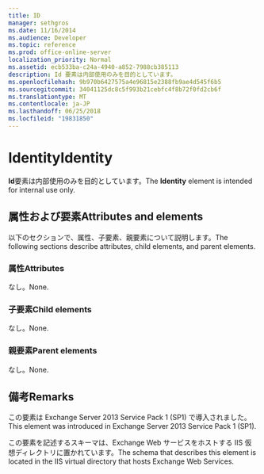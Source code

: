 ```yaml
---
title: ID
manager: sethgros
ms.date: 11/16/2014
ms.audience: Developer
ms.topic: reference
ms.prod: office-online-server
localization_priority: Normal
ms.assetid: ecb533ba-c24a-4940-a852-7988cb385113
description: Id 要素は内部使用のみを目的としています。
ms.openlocfilehash: 9b970b6427575a4e96815e2388fb9ae4d545f6b5
ms.sourcegitcommit: 34041125dc8c5f993b21cebfc4f8b72f0fd2cb6f
ms.translationtype: MT
ms.contentlocale: ja-JP
ms.lasthandoff: 06/25/2018
ms.locfileid: "19831850"
---
```

# <a name="identity"></a><span data-ttu-id="7aa34-103">Identity</span><span class="sxs-lookup"><span data-stu-id="7aa34-103">Identity</span></span>

<span data-ttu-id="7aa34-104">**Id**要素は内部使用のみを目的としています。</span><span class="sxs-lookup"><span data-stu-id="7aa34-104">The **Identity** element is intended for internal use only.</span></span> 

## <a name="attributes-and-elements"></a><span data-ttu-id="7aa34-105">属性および要素</span><span class="sxs-lookup"><span data-stu-id="7aa34-105">Attributes and elements</span></span>

<span data-ttu-id="7aa34-106">以下のセクションで、属性、子要素、親要素について説明します。</span><span class="sxs-lookup"><span data-stu-id="7aa34-106">The following sections describe attributes, child elements, and parent elements.</span></span>
  
### <a name="attributes"></a><span data-ttu-id="7aa34-107">属性</span><span class="sxs-lookup"><span data-stu-id="7aa34-107">Attributes</span></span>

<span data-ttu-id="7aa34-108">なし。</span><span class="sxs-lookup"><span data-stu-id="7aa34-108">None.</span></span>
  
### <a name="child-elements"></a><span data-ttu-id="7aa34-109">子要素</span><span class="sxs-lookup"><span data-stu-id="7aa34-109">Child elements</span></span>

<span data-ttu-id="7aa34-110">なし。</span><span class="sxs-lookup"><span data-stu-id="7aa34-110">None.</span></span>
  
### <a name="parent-elements"></a><span data-ttu-id="7aa34-111">親要素</span><span class="sxs-lookup"><span data-stu-id="7aa34-111">Parent elements</span></span>

<span data-ttu-id="7aa34-112">なし。</span><span class="sxs-lookup"><span data-stu-id="7aa34-112">None.</span></span>
  
## <a name="remarks"></a><span data-ttu-id="7aa34-113">備考</span><span class="sxs-lookup"><span data-stu-id="7aa34-113">Remarks</span></span>

<span data-ttu-id="7aa34-114">この要素は Exchange Server 2013 Service Pack 1 (SP1) で導入されました。</span><span class="sxs-lookup"><span data-stu-id="7aa34-114">This element was introduced in Exchange Server 2013 Service Pack 1 (SP1).</span></span>
  
<span data-ttu-id="7aa34-115">この要素を記述するスキーマは、Exchange Web サービスをホストする IIS 仮想ディレクトリに置かれています。</span><span class="sxs-lookup"><span data-stu-id="7aa34-115">The schema that describes this element is located in the IIS virtual directory that hosts Exchange Web Services.</span></span>
  

